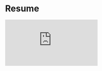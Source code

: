 # Resume
<iframe 
    src="https://drive.google.com/file/d/1YrVxzU_jLLpVBoznZ6dBH1UrOV80q8mWDjIVF--Hcdg/preview" 
    style="border:none;">
</iframe>